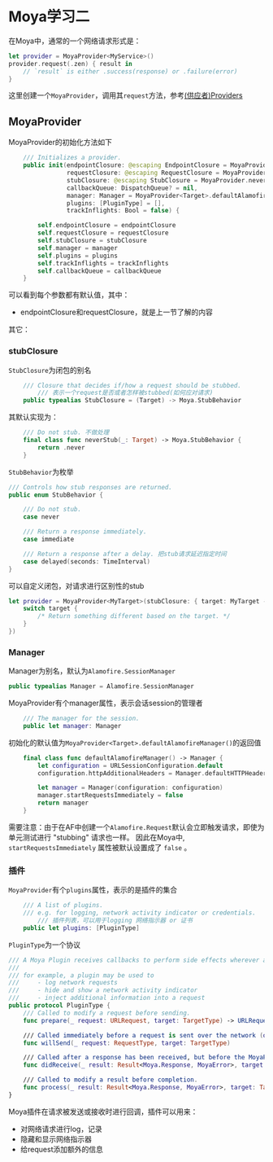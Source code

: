# Moya学习二

在Moya中，通常的一个网络请求形式是：

```swift
let provider = MoyaProvider<MyService>()
provider.request(.zen) { result in
    // `result` is either .success(response) or .failure(error)
}
```

这里创建一个`MoyaProvider`，调用其`request`方法，参考[(供应者)Providers](https://github.com/Moya/Moya/blob/master/docs_CN/Providers.md)

## MoyaProvider

MoyaProvider的初始化方法如下

```swift
    /// Initializes a provider.
    public init(endpointClosure: @escaping EndpointClosure = MoyaProvider.defaultEndpointMapping,
                requestClosure: @escaping RequestClosure = MoyaProvider.defaultRequestMapping,
                stubClosure: @escaping StubClosure = MoyaProvider.neverStub,
                callbackQueue: DispatchQueue? = nil,
                manager: Manager = MoyaProvider<Target>.defaultAlamofireManager(),
                plugins: [PluginType] = [],
                trackInflights: Bool = false) {

        self.endpointClosure = endpointClosure
        self.requestClosure = requestClosure
        self.stubClosure = stubClosure
        self.manager = manager
        self.plugins = plugins
        self.trackInflights = trackInflights
        self.callbackQueue = callbackQueue
    }
```

可以看到每个参数都有默认值，其中：

+ endpointClosure和requestClosure，就是上一节了解的内容

其它：

### stubClosure

`StubClosure`为闭包的别名

```swift
    /// Closure that decides if/how a request should be stubbed.
		/// 表示一个request是否或者怎样被stubbed(如何应对请求)
    public typealias StubClosure = (Target) -> Moya.StubBehavior
```

其默认实现为：

```swift
    /// Do not stub. 不做处理
    final class func neverStub(_: Target) -> Moya.StubBehavior {
        return .never
    }
```

`StubBehavior`为枚举

```swift
/// Controls how stub responses are returned.
public enum StubBehavior {

    /// Do not stub.
    case never

    /// Return a response immediately.
    case immediate

    /// Return a response after a delay. 把stub请求延迟指定时间
    case delayed(seconds: TimeInterval)
}
```

可以自定义闭包，对请求进行区别性的stub

```swift
let provider = MoyaProvider<MyTarget>(stubClosure: { target: MyTarget -> Moya.StubBehavior in
    switch target {
        /* Return something different based on the target. */
    }
})
```



### Manager

Manager为别名，默认为`Alamofire.SessionManager`

```swift
public typealias Manager = Alamofire.SessionManager
```

MoyaProvider有个manager属性，表示会话session的管理者

```swift
    /// The manager for the session.
    public let manager: Manager
```

初始化的默认值为`MoyaProvider<Target>.defaultAlamofireManager()`的返回值

```swift
    final class func defaultAlamofireManager() -> Manager {
        let configuration = URLSessionConfiguration.default
        configuration.httpAdditionalHeaders = Manager.defaultHTTPHeaders

        let manager = Manager(configuration: configuration)
        manager.startRequestsImmediately = false
        return manager
    }
```

需要注意：由于在AF中创建一个`Alamofire.Request`默认会立即触发请求，即使为单元测试进行 "stubbing" 请求也一样。 因此在Moya中, `startRequestsImmediately` 属性被默认设置成了 `false` 。



### 插件

`MoyaProvider`有个`plugins`属性，表示的是插件的集合

```swift
    /// A list of plugins.
    /// e.g. for logging, network activity indicator or credentials.
		/// 插件列表，可以用于logging 网络指示器 or 证书
    public let plugins: [PluginType]
```

`PluginType`为一个协议

```swift
/// A Moya Plugin receives callbacks to perform side effects wherever a request is sent or received.
///
/// for example, a plugin may be used to
///     - log network requests
///     - hide and show a network activity indicator
///     - inject additional information into a request
public protocol PluginType {
    /// Called to modify a request before sending.
    func prepare(_ request: URLRequest, target: TargetType) -> URLRequest

    /// Called immediately before a request is sent over the network (or stubbed).
    func willSend(_ request: RequestType, target: TargetType)

    /// Called after a response has been received, but before the MoyaProvider has invoked its completion handler.
    func didReceive(_ result: Result<Moya.Response, MoyaError>, target: TargetType)

    /// Called to modify a result before completion.
    func process(_ result: Result<Moya.Response, MoyaError>, target: TargetType) -> Result<Moya.Response, MoyaError>
}
```

Moya插件在请求被发送或接收时进行回调，插件可以用来：

+ 对网络请求进行log，记录
+ 隐藏和显示网络指示器
+ 给request添加额外的信息















